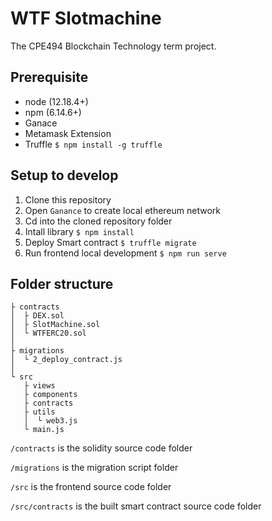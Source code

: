 # WTF Slotmachine
The CPE494 Blockchain Technology term project.

## Prerequisite
- node (12.18.4+)
- npm (6.14.6+)
- Ganace
- Metamask Extension
- Truffle `$ npm install -g truffle `

## Setup to develop
1. Clone this repository
2. Open `Ganance` to create local ethereum network
3. Cd into the cloned repository folder
4. Intall library `$ npm install`
5. Deploy Smart contract `$ truffle migrate`
6. Run frontend local development `$ npm run serve`

## Folder structure
```
├ contracts
│  ├ DEX.sol
│  ├ SlotMachine.sol
│  └ WTFERC20.sol
│
├ migrations
│  └ 2_deploy_contract.js
│
└ src
   ├ views
   ├ components
   ├ contracts
   ├ utils
   │  └ web3.js
   └ main.js
```
`/contracts` is the solidity source code folder

`/migrations` is the migration script folder

`/src` is the frontend source code folder

`/src/contracts` is the built smart contract source code folder